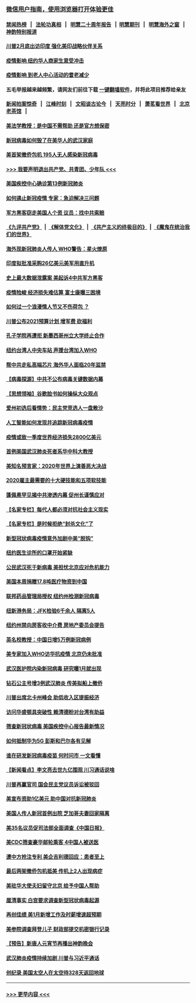 ### [微信用户指南，使用浏览器打开体验更佳](https://github.com/gfw-breaker/banned-news1/blob/master/indexes/wechat-guide.md?t=0)
#### [禁闻热榜](热点新闻.md?t=0)  &nbsp;&nbsp;|&nbsp;&nbsp; [法轮功真相](https://github.com/gfw-breaker/truth/blob/master/README.md?t=0) &nbsp;&nbsp;|&nbsp;&nbsp; [明慧二十周年报告](https://github.com/gfw-breaker/mh-reports/blob/master/README.md?t=0) &nbsp;&nbsp;|&nbsp;&nbsp;[明慧期刊](https://github.com/gfw-breaker/mh-qikan) &nbsp;&nbsp;|&nbsp;&nbsp; [明慧海外之窗](https://github.com/gfw-breaker/mh-news/blob/master/README.md?t=0) &nbsp;&nbsp;|&nbsp;&nbsp; [神韵特别报道](https://github.com/gfw-breaker/mh-news/blob/master/shenyun.md?t=0)
#### [川普2月底出访印度 强化美印战略伙伴关系](../pages/nsc412/n11860557.md?t=02111902) 
#### [疫情影响  纽约华人商家生意受冲击](../pages/nsc412/n11860284.md?t=02111902) 
#### [疫情影响  到老人中心活动的耆老减少](../pages/nsc412/n11860199.md?t=02111902) 
#### 五毛举报越来越频繁，请网友们前往下载 [一键翻墙软件](https://github.com/gfw-breaker/ssr-accounts)，并将此项目推荐给亲友
#### [新闻拍案惊奇](https://github.com/gfw-breaker/banned-news1/blob/master/pages/link4.md) &nbsp;&nbsp;|&nbsp;&nbsp; [江峰时刻](https://github.com/gfw-breaker/banned-news1/blob/master/pages/link4.md) &nbsp;&nbsp;|&nbsp;&nbsp; [文昭谈古论今](https://github.com/gfw-breaker/banned-news1/blob/master/pages/link4.md) &nbsp;&nbsp;|&nbsp;&nbsp; [天亮时分](https://github.com/gfw-breaker/banned-news1/blob/master/pages/link4.md) &nbsp;&nbsp;|&nbsp;&nbsp; [萧茗看世界](https://github.com/gfw-breaker/banned-news1/blob/master/pages/link4.md) &nbsp;&nbsp;|&nbsp;&nbsp; [北京老茶馆](https://github.com/gfw-breaker/banned-news1/blob/master/pages/link4.md) &nbsp;&nbsp;|&nbsp;&nbsp; 
#### [美法学教授：是中国不需帮助 还是官方想保密](../pages/nsc412/n11859492.md?t=02111902) 
#### [新冠病毒如何毁了在美华人的武汉家庭](../pages/nsc412/n11859524.md?t=02111902) 
#### [美首架撤侨包机 195人无人感染新冠病毒](../pages/nsc412/n11859908.md?t=02111902) 
#### [>>> 我要声明退出共产党、共青团、少年队 <<<](https://github.com/begood0513/goodnews/blob/master/quit/letter.md) 
#### [美国疾控中心确诊第13例新冠肺炎](../pages/nsc412/n11859966.md?t=02111902) 
#### [如何遏止新冠疫情 专家：急迫解决三问题](../pages/nsc412/n11859685.md?t=02111902) 
#### [军方黑客窃走美国人个资 议员：找中共索赔](../pages/nsc412/n11859371.md?t=02111902) 
#### [《九评共产党》](https://github.com/begood0513/9ping.md/blob/master/README.md) &nbsp;|&nbsp; [《解体党文化》](../../../../jtdwh.md/blob/master/README.md)  &nbsp;|&nbsp; [《共产主义的终极目的》](../../../../gczydzjmd.md/blob/master/README.md) &nbsp;|&nbsp; [《魔鬼在统治我们的世界》](../../../../mgztzwmdsj.md/blob/master/README.md) 
#### [海外现新冠肺炎人传人 WHO警告：星火燎原](../pages/nsc412/n11859252.md?t=02111902) 
#### [印度拟批准采购26亿美元美军用直升机](../pages/nsc412/n11859143.md?t=02111902) 
#### [史上最大数据泄露案 美起诉4中共军方黑客](../pages/nsc412/n11859115.md?t=02111902) 
#### [疫情险峻 经济损失难估算 富士康曝三困境](../pages/nsc412/n11859120.md?t=02111902) 
#### [如何过一个浪漫情人节又不伤荷包 ？](../pages/nsc412/n11858969.md?t=02111902) 
#### [川普公布2021预算计划 增军费 砍福利](../pages/nsc412/n11859012.md?t=02111902) 
#### [孔子学院再遭拒 新墨西哥州立大学终止合作](../pages/nsc412/n11858661.md?t=02111902) 
#### [纽约台湾人中央车站  声援台湾加入WHO](../pages/nsc412/n11857757.md?t=02111902) 
#### [帮中共走私高端芯片 海外华人面临20年监禁](../pages/nsc412/n11855016.md?t=02111902) 
#### [【病毒探源】中共不公布病毒关键数据内幕](../pages/nsc412/n11856584.md?t=02111902) 
#### [【思想领袖】谷歌脸书如何操纵大众观点](../pages/nsc412/n11680874.md?t=02111902) 
#### [爱州初选后看情势：民主党竞选人一盘散沙](../pages/nsc412/n11856557.md?t=02111902) 
#### [人工智能如何发现并追踪新冠病毒疫情](../pages/nsc412/n11856398.md?t=02111902) 
#### [疫情或致一季度世界经济损失2800亿美元](../pages/nsc412/n11855639.md?t=02111902) 
#### [首例美国武汉肺炎死者系华中科大教授](../pages/nsc412/n11855500.md?t=02111902) 
#### [美知名预言家：2020年世界上演善恶大决战](../pages/nsc412/n11855418.md?t=02111902) 
#### [2020雇主最需要的十大硬技能和五项软技能](../pages/nsc412/n11850953.md?t=02111902) 
#### [蓬佩奥罕见揭中共渗透内幕 促州长谨慎应对](../pages/nsc412/n11854685.md?t=02111902) 
#### [【名家专栏】每代人都必须对抗社会主义现实](../pages/nsc412/n11831412.md?t=02111902) 
#### [【名家专栏】是时候拒绝“封杀文化”了](../pages/nsc412/n11814093.md?t=02111902) 
#### [新型冠状病毒疫情意外加剧中美“脱钩”](../pages/nsc412/n11854475.md?t=02111902) 
#### [纽约医生诊所的口罩开始紧缺](../pages/nsc412/n11853364.md?t=02111902) 
#### [公民武汉死于新病毒 美担忧北京应对危机能力](../pages/nsc412/n11854331.md?t=02111902) 
#### [美国本周捐赠17.8吨医疗物资到中国](../pages/nsc412/n11854269.md?t=02111902) 
#### [联邦药品管理局授权  纽约州检测新冠病毒](../pages/nsc412/n11853371.md?t=02111902) 
#### [纽新港务局：JFK检验6千余人  隔离5人](../pages/nsc412/n11853366.md?t=02111902) 
#### [纽约州禁向房客收中介费  房地产委员会提告](../pages/nsc412/n11853360.md?t=02111902) 
#### [英名校教授：中国日增5万例新冠病例](../pages/nsc412/n11854174.md?t=02111902) 
#### [美专家加入WHO访华抗疫情 北京仍未批准](../pages/nsc412/n11854043.md?t=02111902) 
#### [武汉医护院内染新冠病毒 研究曝1月就出现](../pages/nsc412/n11852928.md?t=02111902) 
#### [钻石公主号增3例武汉肺炎 传美拟船上撤侨](../pages/nsc412/n11853240.md?t=02111902) 
#### [川普出席北卡州峰会 助低收入区提振经济](../pages/nsc412/n11853232.md?t=02111902) 
#### [访问华盛顿具突破性 赖清德盼对台湾有助益](../pages/nsc412/n11853129.md?t=02111902) 
#### [筛查新冠状病毒 美国疾控中心报告最新情况](../pages/nsc412/n11853070.md?t=02111902) 
#### [如何抵制华为5G 彭斯和巴尔各有见解](../pages/nsc412/n11852535.md?t=02111902) 
#### [谁在研发新冠病毒疫苗 何时问市 一文看懂](../pages/nsc412/n11852840.md?t=02111902) 
#### [【新闻看点】李文亮去世九亿围观 川习通话说啥](../pages/nsc412/n11852360.md?t=02111902) 
#### [川普再赢官司 国会民主党议员诉讼被驳回](../pages/nsc412/n11852287.md?t=02111902) 
#### [美宣布资助1亿美元 助中国对抗新冠肺炎](../pages/nsc412/n11852531.md?t=02111902) 
#### [美国人传人新冠首例出院 芝加哥夫妻回家隔离](../pages/nsc412/n11852452.md?t=02111902) 
#### [美35名议员促司法部全面调查《中国日报》](../pages/nsc412/n11852435.md?t=02111902) 
#### [美CDC筛查豪华邮轮乘客 4中国人被送医](../pages/nsc412/n11852085.md?t=02111902) 
#### [遭中方抢注专利 美企吉利德回应：患者至上](../pages/nsc412/n11852037.md?t=02111902) 
#### [最后两架撤侨包机抵美 传机上2人出现病症](../pages/nsc412/n11852173.md?t=02111902) 
#### [美驻华大使夫妇留守北京 给予中国人帮助](../pages/nsc412/n11852165.md?t=02111902) 
#### [厘清事实 白宫要求调查新型冠状病毒起源](../pages/nsc412/n11852106.md?t=02111902) 
#### [再创佳绩 美1月新增工作及时薪增速超预期](../pages/nsc412/n11852174.md?t=02111902) 
#### [美参院调查拜登儿子 财政部提交机密银行记录](../pages/nsc412/n11851808.md?t=02111902) 
#### [【预告】新唐人元宵节再播出神韵晚会](../pages/nsc412/n11843192.md?t=02111902) 
#### [武汉肺炎疫情持续加剧 川普与习近平通话](../pages/nsc412/n11851613.md?t=02111902) 
#### [创纪录 美国太空人在太空待328天返回地球](../pages/nsc412/n11851266.md?t=02111902) 

----
#### [ >>> 更早内容 <<< ](../indexes/nsc412-earlier.md)
